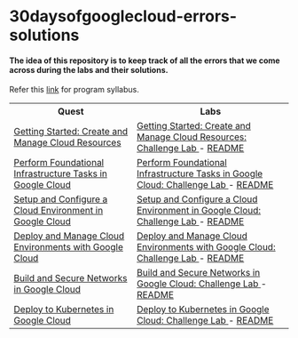 # 30daysofgooglecloud-errors-solutions
#### The idea of this repository is to keep track of all the errors that we come across during the labs and their solutions.

Refer this [link](https://events.withgoogle.com/30daysofgooglecloud/program-syllabus/#content) for program syllabus.    
<table style="width:100%">
   <tr>
      <th>Quest</th>
      <th>Labs</th>
   </tr>
   <tr>
      <td><a href="https://google.qwiklabs.com/quests/120">Getting Started: Create and Manage Cloud Resources</a></td>
      <td>
         <a href="https://google.qwiklabs.com/focuses/10258?parent=catalog">Getting Started: Create and Manage Cloud Resources: Challenge Lab </a> - <a href="https://github.com/mangipudiprashanth7/30DoGC-errors-fixes/blob/main/Track-1_Skill-1/README.md">README</a> </td>
   </tr>
   <tr>
      <td><a href="https://google.qwiklabs.com/quests/118"> Perform Foundational Infrastructure Tasks in Google Cloud</a></td>
      <td>
              <a href="https://google.qwiklabs.com/focuses/10603?parent=catalog">Perform Foundational Infrastructure Tasks in Google Cloud: Challenge Lab </a> -
               <a href="https://github.com/mangipudiprashanth7/30DoGC-errors-fixes/blob/main/Track-1_Skill-2/README.md">README</a></td>
   </tr>
   <tr>
      <td><a href="hhttps://google.qwiklabs.com/quests/119"> Setup and Configure a Cloud Environment in Google Cloud</a></td>
      <td>
              <a href="https://google.qwiklabs.com/focuses/10379?parent=catalog"> Setup and Configure a Cloud Environment in Google Cloud: Challenge Lab </a> -
               <a href="https://github.com/mangipudiprashanth7/30DoGC-errors-fixes/blob/main/Track-1_Skill-3/README.md">README</a></td>
   </tr>
   <tr>
      <td><a href="https://google.qwiklabs.com/quests/121"> Deploy and Manage Cloud Environments with Google Cloud</a></td>
      <td>
              <a href="https://google.qwiklabs.com/focuses/10417?parent=catalog">Deploy and Manage Cloud Environments with Google Cloud: Challenge Lab </a> -
               <a href="https://github.com/mangipudiprashanth7/30DoGC-errors-fixes/blob/main/Track-1_Skill-4/README.md">README</a></td>
   </tr>
   <tr>
      <td><a href="https://google.qwiklabs.com/quests/128"> Build and Secure Networks in Google Cloud</a></td>
      <td>
              <a href="https://google.qwiklabs.com/focuses/12068?parent=catalog">Build and Secure Networks in Google Cloud: Challenge Lab </a> -
               <a href="https://github.com/mangipudiprashanth7/30DoGC-errors-fixes/blob/main/Track-1_Skill-5/README.md">README</a></td>
   </tr>
   <tr>
      <td><a href="https://google.qwiklabs.com/quests/116"> Deploy to Kubernetes in Google Cloud </a></td>
      <td>
              <a href="https://google.qwiklabs.com/focuses/10457?parent=catalog">Deploy to Kubernetes in Google Cloud: Challenge Lab </a> -
               <a href="https://github.com/mangipudiprashanth7/30DoGC-errors-fixes/blob/main/Track-1_Skill-6/README.md">README</a></td>
   </tr>
                  
   </table>
